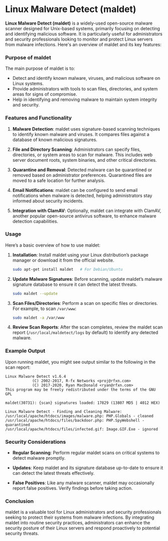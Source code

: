 # Linux Malware Detect (maldet)

**Linux Malware Detect (maldet)** is a widely-used open-source malware scanner designed for Unix-based systems, primarily focusing on detecting and identifying malicious software. It is particularly useful for administrators and security professionals looking to monitor and protect Linux servers from malware infections. Here's an overview of maldet and its key features:

### Purpose of maldet

The main purpose of maldet is to:
- Detect and identify known malware, viruses, and malicious software on Linux systems.
- Provide administrators with tools to scan files, directories, and system areas for signs of compromise.
- Help in identifying and removing malware to maintain system integrity and security.

### Features and Functionality

1. **Malware Detection**: maldet uses signature-based scanning techniques to identify known malware and viruses. It compares files against a database of known malicious signatures.

2. **File and Directory Scanning**: Administrators can specify files, directories, or system areas to scan for malware. This includes web server document roots, system binaries, and other critical directories.

3. **Quarantine and Removal**: Detected malware can be quarantined or removed based on administrator preferences. Quarantined files are moved to a safe location for further analysis.

4. **Email Notifications**: maldet can be configured to send email notifications when malware is detected, helping administrators stay informed about security incidents.

5. **Integration with ClamAV**: Optionally, maldet can integrate with ClamAV, another popular open-source antivirus software, to enhance malware detection capabilities.

### Usage

Here’s a basic overview of how to use maldet:

1. **Installation**: Install maldet using your Linux distribution’s package manager or download it from the official website.
   ```bash
   sudo apt-get install maldet   # For Debian/Ubuntu
   ```

2. **Update Malware Signatures**: Before scanning, update maldet’s malware signature database to ensure it can detect the latest threats.
   ```bash
   sudo maldet --update
   ```

3. **Scan Files/Directories**: Perform a scan on specific files or directories. For example, to scan `/var/www`:
   ```bash
   sudo maldet -a /var/www
   ```

4. **Review Scan Reports**: After the scan completes, review the maldet scan report (`/usr/local/maldetect/logs` by default) to identify any detected malware.

### Example Output

Upon running maldet, you might see output similar to the following in the scan report:

```
Linux Malware Detect v1.6.4
            (C) 2002-2017, R-fx Networks <proj@rfxn.com>
            (C) 2017-2020, Ryan MacDonald <ryan@rfxn.com>
This program may be freely redistributed under the terms of the GNU GPL

maldet(30731): {scan} signatures loaded: 17829 (13807 MD5 | 4012 HEX)

Linux Malware Detect - Finding and Cleaning Malware:
/usr/local/apache/htdocs/images/malware.php: PHP.Globals - cleaned
/usr/local/apache/htdocs/files/backdoor.php: PHP.SpyWebshell - quarantined
/usr/local/apache/htdocs/files/infected.gif: Image.GIF.Exe - ignored
```

### Security Considerations

- **Regular Scanning**: Perform regular maldet scans on critical systems to detect malware promptly.
  
- **Updates**: Keep maldet and its signature database up-to-date to ensure it can detect the latest threats effectively.

- **False Positives**: Like any malware scanner, maldet may occasionally report false positives. Verify findings before taking action.

### Conclusion

maldet is a valuable tool for Linux administrators and security professionals seeking to protect their systems from malware infections. By integrating maldet into routine security practices, administrators can enhance the security posture of their Linux servers and respond proactively to potential security threats.
